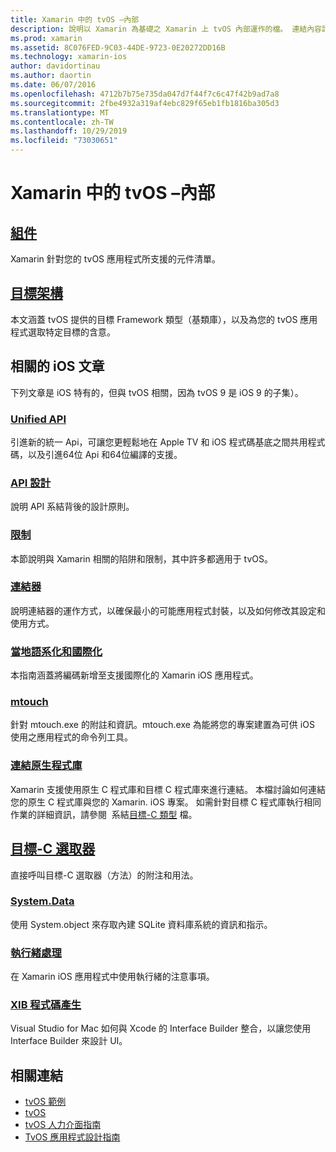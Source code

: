 ```yaml
---
title: Xamarin 中的 tvOS –內部
description: 說明以 Xamarin 為基礎之 Xamarin 上 tvOS 內部運作的檔。 連結內容討論群組件、目標 framework 和相關的 iOS 概念。
ms.prod: xamarin
ms.assetid: 8C076FED-9C03-44DE-9723-0E20272DD16B
ms.technology: xamarin-ios
author: davidortinau
ms.author: daortin
ms.date: 06/07/2016
ms.openlocfilehash: 4712b7b75e735da047d7f44f7c6c47f42b9ad7a8
ms.sourcegitcommit: 2fbe4932a319af4ebc829f65eb1fb1816ba305d3
ms.translationtype: MT
ms.contentlocale: zh-TW
ms.lasthandoff: 10/29/2019
ms.locfileid: "73030651"
---
```

# <a name="tvos-in-xamarin-internals"></a>Xamarin 中的 tvOS –內部 

## <a name="assembliesiostvosinternalsassembliesmd"></a>[組件](~/ios/tvos/internals/assemblies.md)

Xamarin 針對您的 tvOS 應用程式所支援的元件清單。

## <a name="target-frameworksiostvosinternalsframeworksmd"></a>[目標架構](~/ios/tvos/internals/frameworks.md)

本文涵蓋 tvOS 提供的目標 Framework 類型（基類庫），以及為您的 tvOS 應用程式選取特定目標的含意。

## <a name="related-ios-articles"></a>相關的 iOS 文章

下列文章是 iOS 特有的，但與 tvOS 相關，因為 tvOS 9 是 iOS 9 的子集）。

### <a name="unified-apicross-platformmaciosunifiedindexmd"></a>[Unified API](~/cross-platform/macios/unified/index.md)

引進新的統一 Api，可讓您更輕鬆地在 Apple TV 和 iOS 程式碼基底之間共用程式碼，以及引進64位 Api 和64位編譯的支援。  

### <a name="api-designiosinternalsapi-designindexmd"></a>[API 設計](~/ios/internals/api-design/index.md)

說明 API 系結背後的設計原則。

### <a name="limitationsiosinternalslimitationsmd"></a>[限制](~/ios/internals/limitations.md)

本節說明與 Xamarin 相關的陷阱和限制，其中許多都適用于 tvOS。

### <a name="linkeriosdeploy-testlinkermd"></a>[連結器](~/ios/deploy-test/linker.md)

說明連結器的運作方式，以確保最小的可能應用程式封裝，以及如何修改其設定和使用方式。

### <a name="localization-and-internationalizationiosapp-fundamentalslocalizationindexmd"></a>[當地語系化和國際化](~/ios/app-fundamentals/localization/index.md)

本指南涵蓋將編碼新增至支援國際化的 Xamarin iOS 應用程式。

### <a name="mtouchiosdeploy-testmtouchmd"></a>[mtouch](~/ios/deploy-test/mtouch.md)

針對 mtouch.exe 的附註和資訊。mtouch.exe 為能將您的專案建置為可供 iOS 使用之應用程式的命令列工具。

### <a name="linking-native-librariesiosplatformnative-interopmd"></a>[連結原生程式庫](~/ios/platform/native-interop.md)

Xamarin 支援使用原生 C 程式庫和目標 C 程式庫來進行連結。 本檔討論如何連結您的原生 C 程式庫與您的 Xamarin. iOS 專案。 如需針對目標 C 程式庫執行相同作業的詳細資訊，請參閱&nbsp; 系結[目標-C 類型](~/ios/platform/binding-objective-c/index.md)&nbsp;檔。

## <a name="objective-c-selectorsiosinternalsobjective-c-selectorsmd"></a>[目標-C 選取器](~/ios/internals/objective-c-selectors.md)

直接呼叫目標-C 選取器（方法）的附注和用法。

### <a name="systemdataiosdata-cloudsystemdatamd"></a>[System.Data](~/ios/data-cloud/system.data.md)

使用 System.object 來存取內建 SQLite 資料庫系統的資訊和指示。

### <a name="threadingiosapp-fundamentalsthreadingmd"></a>[執行緒處理](~/ios/app-fundamentals/threading.md)

在 Xamarin iOS 應用程式中使用執行緒的注意事項。

### <a name="xib-code-generationiosinternalsxib-code-generationmd"></a>[XIB 程式碼產生](~/ios/internals/xib-code-generation.md)

Visual Studio for Mac 如何與 Xcode 的 Interface Builder 整合，以讓您使用 Interface Builder 來設計 UI。

## <a name="related-links"></a>相關連結

- [tvOS 範例](https://docs.microsoft.com/samples/browse/?products=xamarin&term=Xamarin.iOS+tvOS)
- [tvOS](https://developer.apple.com/tvos/)
- [tvOS 人力介面指南](https://developer.apple.com/tvos/human-interface-guidelines/)
- [TvOS 應用程式設計指南](https://developer.apple.com/library/prerelease/tvos/documentation/General/Conceptual/AppleTV_PG/)
